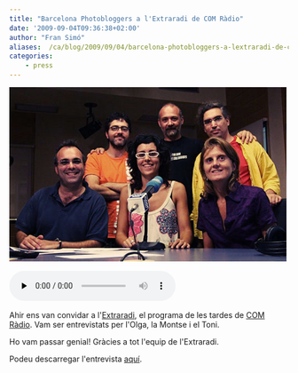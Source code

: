 ```yaml
---
title: "Barcelona Photobloggers a l'Extraradi de COM Ràdio"
date: '2009-09-04T09:36:38+02:00'
author: "Fran Simó"
aliases:  /ca/blog/2009/09/04/barcelona-photobloggers-a-lextraradi-de-com-radio/
categories:
    - press
---
```

![El equipo de extraradi y Barcelona Photobloggers (foto Marcelo Aurelio)](IMG_4778-crop-500-cross-sat.jpg "El equipo de extraradi y Barcelona Photobloggers (foto Marcelo Aurelio)")

<audio class="player" controls preload="none" src="Extraradi_03_09_2009_barcelonaphotobloggers.es.mp3" type="audio/mp3"></audio>

Ahir ens van convidar a l'<a href="http://blocs.lamalla.cat/bloc/extraradi/">Extraradi</a>, el programa de les tardes de <a href="http://www.comradio.com/">COM Ràdio</a>. Vam ser entrevistats per l'Olga, la Montse i el Toni.

Ho vam passar genial! Gràcies a tot l'equip de l'Extraradi.

Podeu descarregar l'entrevista <a href="Extraradi_03_09_2009_barcelonaphotobloggers.mp3">aquí</a>.
